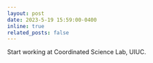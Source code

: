 ```yaml
---
layout: post
date: 2023-5-19 15:59:00-0400
inline: true
related_posts: false
---
```


Start working at Coordinated Science Lab, UIUC.